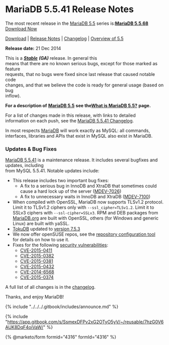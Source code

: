 # MariaDB 5.5.41 Release Notes

The most recent release in the [MariaDB 5.5](changes-improvements-in-mariadb-5-5.md) series is:[**MariaDB 5.5.68**](mariadb-5568-release-notes.md) [Download Now](https://downloads.mariadb.org/mariadb/5.5.68/)

[Download](https://downloads.mariadb.org/mariadb/5.5.41) | [Release Notes](mariadb-5541-release-notes.md) | [Changelog](../../changelogs/changelogs-mariadb-55-series/mariadb-5541-changelog.md) | [Overview of 5.5](changes-improvements-in-mariadb-5-5.md)

**Release date:** 21 Dec 2014

This is a [_**Stable**_](../../about/release-criteria.md) _**(GA)**_ release. In general this\
means that there are no known serious bugs, except for those marked as feature\
requests, that no bugs were fixed since last release that caused notable code\
changes, and that we believe the code is ready for general usage (based on bug\
inflow).

**For a description of** [**MariaDB 5.5**](https://github.com/mariadb-corporation/docs-server/blob/test/release-notes/mariadb-community-server-release-notes/old-releases/release-notes-mariadb-5-5-series/broken-reference/README.md) **see the**[**What is MariaDB 5.5?**](https://github.com/mariadb-corporation/docs-server/blob/test/release-notes/mariadb-community-server-release-notes/old-releases/release-notes-mariadb-5-5-series/broken-reference/README.md) **page.**

For a list of changes made in this release, with links to detailed\
information on each push, see the [MariaDB 5.5.41 Changelog](../../changelogs/changelogs-mariadb-55-series/mariadb-5541-changelog.md).

In most respects [MariaDB](https://github.com/mariadb-corporation/docs-release-notes/blob/test/kb/en/mariadb/README.md) will work exactly as MySQL: all commands,\
interfaces, libraries and APIs that exist in MySQL also exist in MariaDB.

### Updates & Bug Fixes

[MariaDB 5.5.41](mariadb-5541-release-notes.md) is a maintenance release. It includes several bugfixes and updates, including\
from MySQL 5.5.41. Notable updates include:

* This release includes two important bug fixes:
  * A fix to a serious bug in InnoDB and XtraDB that sometimes could cause a hard lock up of the server ([MDEV-7026](https://jira.mariadb.org/browse/MDEV-7026))
  * A fix to unnecessary waits in InnoDB and XtraDB ([MDEV-7100](https://jira.mariadb.org/browse/MDEV-7100))
* When compiled with OpenSSL, MariaDB now supports TLSv1.2 protocol. Limit it to TLSv1.2 ciphers only with `--ssl_cipher=TLSv1.2`. Limit it to SSLv3 ciphers with `--ssl-cipher=SSLv3`. RPM and DEB packages from [MariaDB.org](https://downloads.mariadb.org) are built with OpenSSL, others (for Windows and generic Linux) are built with yaSSL.
* [TokuDB](https://app.gitbook.com/s/SsmexDFPv2xG2OTyO5yV/server-usage/storage-engines/legacy-storage-engines/tokudb) updated to [version 7.5.3](https://docs.tokutek.com/tokudb/tokudb-release-notes.html#tokudb-7-5-3)
* We now offer openSUSE repos, see the [repository configuration tool](https://downloads.mariadb.org/mariadb/repositories/)\
  for details on how to use it.
* Fixes for the following [security vulnerabilities](https://app.gitbook.com/s/SsmexDFPv2xG2OTyO5yV/security/securing-mariadb/security):
  * [CVE-2015-0411](https://cve.mitre.org/cgi-bin/cvename.cgi?name=CVE-2015-0411)
  * [CVE-2015-0382](https://cve.mitre.org/cgi-bin/cvename.cgi?name=CVE-2015-0382)
  * [CVE-2015-0381](https://cve.mitre.org/cgi-bin/cvename.cgi?name=CVE-2015-0381)
  * [CVE-2015-0432](https://cve.mitre.org/cgi-bin/cvename.cgi?name=CVE-2015-0432)
  * [CVE-2014-6568](https://cve.mitre.org/cgi-bin/cvename.cgi?name=CVE-2014-6568)
  * [CVE-2015-0374](https://cve.mitre.org/cgi-bin/cvename.cgi?name=CVE-2015-0374)

A full list of all changes is in the [changelog](../../changelogs/changelogs-mariadb-55-series/mariadb-5541-changelog.md).

Thanks, and enjoy MariaDB!

{% include "../../../.gitbook/includes/announce.md" %}

{% include "https://app.gitbook.com/s/SsmexDFPv2xG2OTyO5yV/~/reusable/7hzG0V6AUK8DqF4oiVaW/" %}

{% @marketo/form formid="4316" formId="4316" %}
